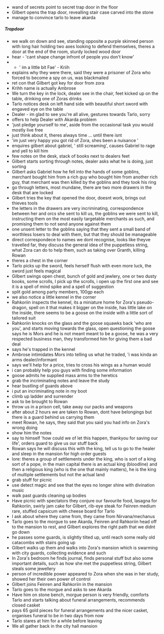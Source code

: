 - wand of secrets point to secret trap door in the floor 
- Gilbert opens the trap door, revealling stair case carved into the stone
- manage to convince tarlo to leave akarda
##### Trapdoor
- we walk on down and see, standing opposite a purple skinned person with long hair holding two axes looking to defend themselves, theres a door at the end of the room, sturdy locked wood door
- hear - 'cant shape change infront of people you don't know'
- - ' im a little bit Fae' - Kriih
- explains why they were there, said they were a prisoner of Zora who forced to become a spy on us, was blackmailed
- ret con that Gilbert got key for door from zora
- Krihh name is actually Ambrose
- We turn the key in the lock, dealer see in the chair, feet kicked up on the table, drinking one of Zoras drinks
- Tarlo notices desk on left hand side with beautiful short sword with engaved eye on the table
- Dealer - im glad to see you're all alive, gestures towards Tarlo, sorry
- offers to help Dealer with Akarda problem
- 'just pledge yourself to me', aside from the occasional task you would mostly live free
- just think about it, theres always time ... until there isnt
- 'im just very happy you got rid of Zora, shes been a nuisance '
- enquires gilbert about gabriel, ' still screaming', causes Gabriel to rage and yell to kill him
- few notes on the desk, stack of books next to dealers feet
- Gilbert starts sorting through notes, dealer asks what he is doing, just sorting
- Gilbert asks Gabriel how he fell into the hands of some goblins, merchant bought him from a rich guy who bought him from another rich guy, that merchant was then killed by the goblins and they took his ring
- go through letters, most mundane, there are two more drawers in the desk that are locked
- Gilbert tries the key that opened the door, doesnt work, brings out thieves tools
- the letters in the drawers are very incriminating, correspondence between her and orcs she sent to kill us, the goblins we were sent to kill, instructing them on the most easily targetable merchants as such, and promising them to not send anyone against them
- one unsent letter to the goblins saying that they sent a small band of worthless losers to deal with them, but that they should be manageable
- direct correspondece to names we dont recognise, looks like theyve travelled far, they discuss the general idea of the puppetless string, what Zora can do to help them, such as taking over Granth, killing Rowan
- theres a chest in the corner
- Tarlo picks up the sword, feels herself flush with even more luck, the sword just feels magical
- Gilbert swings open chest, bunch of gold and jewlery, one or two dusty books, some scrolls, I pick up the scrolls, i open up the first one and see it is a spell of mind spike and a spell of suggestion
- split gold among party members, 100gp each
- we also notice a little kennel in the corner
- Rahkoriin inspects the kennel, its a miniature home for Zora's pseudo-dragon, spell on it that makes it bigger on the inside, has little lake on the inside, there seems to be a goose on the inside with a little sort of tailored suit
- Rahkoriin knocks on the glass and the goose squawks back 'who are you', and starts moving towards the glass, open questioning the goose says he is Mors and he is not meant meant to be a goose, he was a very respected business man, they transformed him for giving them a bad deal
- says he's trapped in the kennel
- Ambrose intimidates Mors into telling us what he traded, 'i was kinda an arms dealer/informant
- says we'll help for a price, tries to cross his wings as a human would
- i can probably help you guys with finding some information
- goose admits he supplied mass arms to the heretics
- grab the incriminating notes and leave the study
- hear bustling of guards above
- i put an incriminating note in my boot
- climb up ladder and surrender
- ask to be brought to Rowan
- throw us in a prison cell, take away our packs and weapons
- after about 2 hours we are taken to Rowan, dont have belongings but there is a guard behind us carrying them
- meet Rowan, he says, they said that you said you had info on Zora's wrong doing
- show him the notes
- say to himself 'how could we of let this happen, thankyou for saving our life', orders guard to give us our stuff back
- Rowan says he will discuss this with the king, tell us to go to the healer and sleep in the mansion for high order guests
- lore: theres a group of settlements under the king, who is sort of a king sort of a pope, in the main capital there is an actual king (bloodline) and then a religious king (who is the one that mainly matters), he is the king of multiple settlements but not the actual land
- grab stuff for picnic
- use detect magic and see that the eyes no longer shine with divination music
- walk past guards cleaning up bodies
- Have picnic with spectators they conjure our favourite food, lasagna for Rahkoriin, swirly jam cake for Gilbert, rib-eye steak for Feinren medium rare, stuffed capsicum with cheese board for Tarlo
- I ask about where they came from, they came from Nirvana/mechanus
- Tarlo goes to the morgue to see Akarda, Feinren and Rahkoriin head off to the mansion to rest, and Gilbert explores the right path that we didnt go down
- he passes some guards, is slightly tilted up, until reach some really old catacombs with stairs going up
- Gilbert walks up them and walks into Zora's mansion which is swarming with city guards, collecting evidence and such
- In Zora's bedroom he finds journal, finds personal stuff but also some important details, such as how she met the puppetless string, Gilbert steals some jewellery
- person of incredible power appeared to Zora when she was in her study, showed her their own power of control
- Gilbert joins Feinren and Rahkoriin in the mansion
- Tarlo goes to the morgue and asks to see Akarda
- Have him on stone bench, morgue person is very friendly, comforts Tarlo and starts talking about funeral arrangements, recommends closed casket
- pays 65 gold pieces for funeral arrangements and the nicer casket, organises funeral to be in two days from now
- Tarlo stares at him for a while before leaving
- We all gather back in the city hall mansion
